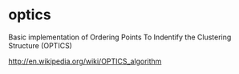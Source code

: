 optics
======

Basic implementation of Ordering Points To Indentify the Clustering Structure (OPTICS)

http://en.wikipedia.org/wiki/OPTICS_algorithm
